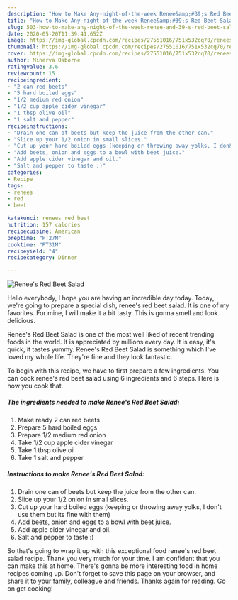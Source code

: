 ```yaml
---
description: "How to Make Any-night-of-the-week Renee&amp;#39;s Red Beet Salad"
title: "How to Make Any-night-of-the-week Renee&amp;#39;s Red Beet Salad"
slug: 503-how-to-make-any-night-of-the-week-renee-and-39-s-red-beet-salad
date: 2020-05-20T11:39:41.652Z
image: https://img-global.cpcdn.com/recipes/27551016/751x532cq70/renees-red-beet-salad-recipe-main-photo.jpg
thumbnail: https://img-global.cpcdn.com/recipes/27551016/751x532cq70/renees-red-beet-salad-recipe-main-photo.jpg
cover: https://img-global.cpcdn.com/recipes/27551016/751x532cq70/renees-red-beet-salad-recipe-main-photo.jpg
author: Minerva Osborne
ratingvalue: 3.6
reviewcount: 15
recipeingredient:
- "2 can red beets"
- "5 hard boiled eggs"
- "1/2 medium red onion"
- "1/2 cup apple cider vinegar"
- "1 tbsp olive oil"
- "1 salt and pepper"
recipeinstructions:
- "Drain one can of beets but keep the juice from the other can."
- "Slice up your 1/2 onion in small slices."
- "Cut up your hard boiled eggs (keeping or throwing away yolks, I don&#39;t use them but its fine with them)"
- "Add beets, onion and eggs to a bowl with beet juice."
- "Add apple cider vinegar and oil."
- "Salt and pepper to taste :)"
categories:
- Recipe
tags:
- renees
- red
- beet

katakunci: renees red beet 
nutrition: 157 calories
recipecuisine: American
preptime: "PT27M"
cooktime: "PT31M"
recipeyield: "4"
recipecategory: Dinner

---
```



![Renee&#39;s Red Beet Salad](https://img-global.cpcdn.com/recipes/27551016/751x532cq70/renees-red-beet-salad-recipe-main-photo.jpg)

Hello everybody, I hope you are having an incredible day today. Today, we're going to prepare a special dish, renee&#39;s red beet salad. It is one of my favorites. For mine, I will make it a bit tasty. This is gonna smell and look delicious.

Renee&#39;s Red Beet Salad is one of the most well liked of recent trending foods in the world. It is appreciated by millions every day. It is easy, it's quick, it tastes yummy. Renee&#39;s Red Beet Salad is something which I've loved my whole life. They're fine and they look fantastic.




To begin with this recipe, we have to first prepare a few ingredients. You can cook renee&#39;s red beet salad using 6 ingredients and 6 steps. Here is how you cook that.

<!--inarticleads1-->

##### The ingredients needed to make Renee&#39;s Red Beet Salad:

1. Make ready 2 can red beets
1. Prepare 5 hard boiled eggs
1. Prepare 1/2 medium red onion
1. Take 1/2 cup apple cider vinegar
1. Take 1 tbsp olive oil
1. Take 1 salt and pepper




<!--inarticleads2-->

##### Instructions to make Renee&#39;s Red Beet Salad:

1. Drain one can of beets but keep the juice from the other can.
1. Slice up your 1/2 onion in small slices.
1. Cut up your hard boiled eggs (keeping or throwing away yolks, I don&#39;t use them but its fine with them)
1. Add beets, onion and eggs to a bowl with beet juice.
1. Add apple cider vinegar and oil.
1. Salt and pepper to taste :)




So that's going to wrap it up with this exceptional food renee&#39;s red beet salad recipe. Thank you very much for your time. I am confident that you can make this at home. There's gonna be more interesting food in home recipes coming up. Don't forget to save this page on your browser, and share it to your family, colleague and friends. Thanks again for reading. Go on get cooking!
